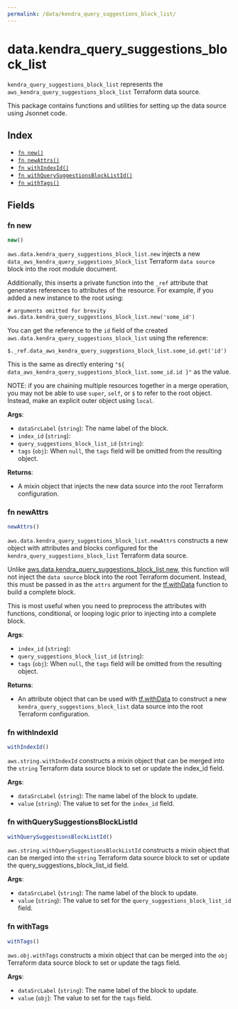 ```yaml
---
permalink: /data/kendra_query_suggestions_block_list/
---
```


# data.kendra_query_suggestions_block_list

`kendra_query_suggestions_block_list` represents the `aws_kendra_query_suggestions_block_list` Terraform data source.



This package contains functions and utilities for setting up the data source using Jsonnet code.


## Index

* [`fn new()`](#fn-new)
* [`fn newAttrs()`](#fn-newattrs)
* [`fn withIndexId()`](#fn-withindexid)
* [`fn withQuerySuggestionsBlockListId()`](#fn-withquerysuggestionsblocklistid)
* [`fn withTags()`](#fn-withtags)

## Fields

### fn new

```ts
new()
```


`aws.data.kendra_query_suggestions_block_list.new` injects a new `data_aws_kendra_query_suggestions_block_list` Terraform `data source`
block into the root module document.

Additionally, this inserts a private function into the `_ref` attribute that generates references to attributes of the
resource. For example, if you added a new instance to the root using:

    # arguments omitted for brevity
    aws.data.kendra_query_suggestions_block_list.new('some_id')

You can get the reference to the `id` field of the created `aws.data.kendra_query_suggestions_block_list` using the reference:

    $._ref.data_aws_kendra_query_suggestions_block_list.some_id.get('id')

This is the same as directly entering `"${ data_aws_kendra_query_suggestions_block_list.some_id.id }"` as the value.

NOTE: if you are chaining multiple resources together in a merge operation, you may not be able to use `super`, `self`,
or `$` to refer to the root object. Instead, make an explicit outer object using `local`.

**Args**:
  - `dataSrcLabel` (`string`): The name label of the block.
  - `index_id` (`string`): 
  - `query_suggestions_block_list_id` (`string`): 
  - `tags` (`obj`):  When `null`, the `tags` field will be omitted from the resulting object.

**Returns**:
- A mixin object that injects the new data source into the root Terraform configuration.


### fn newAttrs

```ts
newAttrs()
```


`aws.data.kendra_query_suggestions_block_list.newAttrs` constructs a new object with attributes and blocks configured for the `kendra_query_suggestions_block_list`
Terraform data source.

Unlike [aws.data.kendra_query_suggestions_block_list.new](#fn-new), this function will not inject the `data source`
block into the root Terraform document. Instead, this must be passed in as the `attrs` argument for the
[tf.withData](https://github.com/tf-libsonnet/core/tree/main/docs#fn-withdata) function to build a complete block.

This is most useful when you need to preprocess the attributes with functions, conditional, or looping logic prior to
injecting into a complete block.

**Args**:
  - `index_id` (`string`): 
  - `query_suggestions_block_list_id` (`string`): 
  - `tags` (`obj`):  When `null`, the `tags` field will be omitted from the resulting object.

**Returns**:
  - An attribute object that can be used with [tf.withData](https://github.com/tf-libsonnet/core/tree/main/docs#fn-withdata) to construct a new `kendra_query_suggestions_block_list` data source into the root Terraform configuration.


### fn withIndexId

```ts
withIndexId()
```

`aws.string.withIndexId` constructs a mixin object that can be merged into the `string`
Terraform data source block to set or update the index_id field.



**Args**:
  - `dataSrcLabel` (`string`): The name label of the block to update.
  - `value` (`string`): The value to set for the `index_id` field.


### fn withQuerySuggestionsBlockListId

```ts
withQuerySuggestionsBlockListId()
```

`aws.string.withQuerySuggestionsBlockListId` constructs a mixin object that can be merged into the `string`
Terraform data source block to set or update the query_suggestions_block_list_id field.



**Args**:
  - `dataSrcLabel` (`string`): The name label of the block to update.
  - `value` (`string`): The value to set for the `query_suggestions_block_list_id` field.


### fn withTags

```ts
withTags()
```

`aws.obj.withTags` constructs a mixin object that can be merged into the `obj`
Terraform data source block to set or update the tags field.



**Args**:
  - `dataSrcLabel` (`string`): The name label of the block to update.
  - `value` (`obj`): The value to set for the `tags` field.
